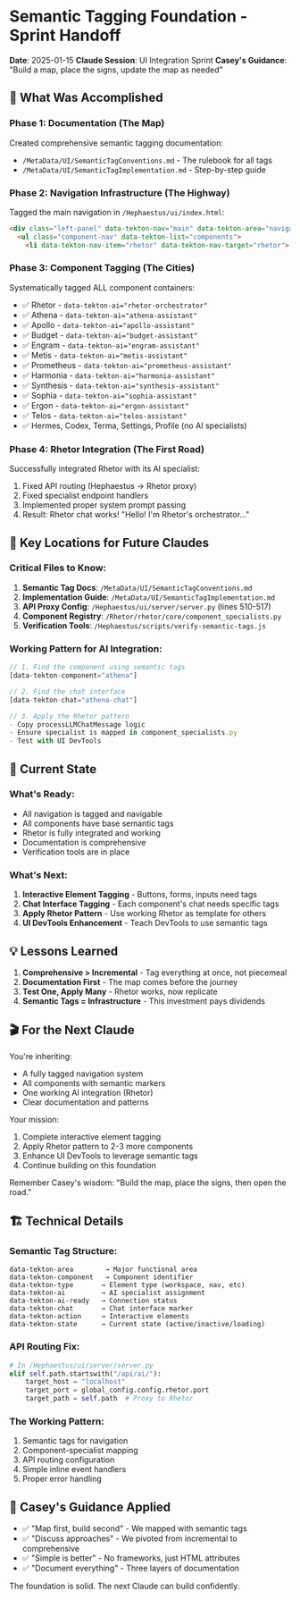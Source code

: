 # Semantic Tagging Foundation - Sprint Handoff
**Date**: 2025-01-15
**Claude Session**: UI Integration Sprint
**Casey's Guidance**: "Build a map, place the signs, update the map as needed"

## 🎯 What Was Accomplished

### Phase 1: Documentation (The Map)
Created comprehensive semantic tagging documentation:
- `/MetaData/UI/SemanticTagConventions.md` - The rulebook for all tags
- `/MetaData/UI/SemanticTagImplementation.md` - Step-by-step guide

### Phase 2: Navigation Infrastructure (The Highway)
Tagged the main navigation in `/Hephaestus/ui/index.html`:
```html
<div class="left-panel" data-tekton-nav="main" data-tekton-area="navigation">
  <ul class="component-nav" data-tekton-list="components">
    <li data-tekton-nav-item="rhetor" data-tekton-nav-target="rhetor">
```

### Phase 3: Component Tagging (The Cities)
Systematically tagged ALL component containers:
- ✅ Rhetor - `data-tekton-ai="rhetor-orchestrator"`
- ✅ Athena - `data-tekton-ai="athena-assistant"`
- ✅ Apollo - `data-tekton-ai="apollo-assistant"`
- ✅ Budget - `data-tekton-ai="budget-assistant"`
- ✅ Engram - `data-tekton-ai="engram-assistant"`
- ✅ Metis - `data-tekton-ai="metis-assistant"`
- ✅ Prometheus - `data-tekton-ai="prometheus-assistant"`
- ✅ Harmonia - `data-tekton-ai="harmonia-assistant"`
- ✅ Synthesis - `data-tekton-ai="synthesis-assistant"`
- ✅ Sophia - `data-tekton-ai="sophia-assistant"`
- ✅ Ergon - `data-tekton-ai="ergon-assistant"`
- ✅ Telos - `data-tekton-ai="telos-assistant"`
- ✅ Hermes, Codex, Terma, Settings, Profile (no AI specialists)

### Phase 4: Rhetor Integration (The First Road)
Successfully integrated Rhetor with its AI specialist:
1. Fixed API routing (Hephaestus → Rhetor proxy)
2. Fixed specialist endpoint handlers
3. Implemented proper system prompt passing
4. Result: Rhetor chat works! "Hello! I'm Rhetor's orchestrator..."

## 📍 Key Locations for Future Claudes

### Critical Files to Know:
1. **Semantic Tag Docs**: `/MetaData/UI/SemanticTagConventions.md`
2. **Implementation Guide**: `/MetaData/UI/SemanticTagImplementation.md`
3. **API Proxy Config**: `/Hephaestus/ui/server/server.py` (lines 510-517)
4. **Component Registry**: `/Rhetor/rhetor/core/component_specialists.py`
5. **Verification Tools**: `/Hephaestus/scripts/verify-semantic-tags.js`

### Working Pattern for AI Integration:
```javascript
// 1. Find the component using semantic tags
[data-tekton-component="athena"]

// 2. Find the chat interface
[data-tekton-chat="athena-chat"]

// 3. Apply the Rhetor pattern
- Copy processLLMChatMessage logic
- Ensure specialist is mapped in component_specialists.py
- Test with UI DevTools
```

## 🚦 Current State

### What's Ready:
- All navigation is tagged and navigable
- All components have base semantic tags
- Rhetor is fully integrated and working
- Documentation is comprehensive
- Verification tools are in place

### What's Next:
1. **Interactive Element Tagging** - Buttons, forms, inputs need tags
2. **Chat Interface Tagging** - Each component's chat needs specific tags
3. **Apply Rhetor Pattern** - Use working Rhetor as template for others
4. **UI DevTools Enhancement** - Teach DevTools to use semantic tags

## 💡 Lessons Learned

1. **Comprehensive > Incremental** - Tag everything at once, not piecemeal
2. **Documentation First** - The map comes before the journey
3. **Test One, Apply Many** - Rhetor works, now replicate
4. **Semantic Tags = Infrastructure** - This investment pays dividends

## 🎬 For the Next Claude

You're inheriting:
- A fully tagged navigation system
- All components with semantic markers
- One working AI integration (Rhetor)
- Clear documentation and patterns

Your mission:
1. Complete interactive element tagging
2. Apply Rhetor pattern to 2-3 more components
3. Enhance UI DevTools to leverage semantic tags
4. Continue building on this foundation

Remember Casey's wisdom: "Build the map, place the signs, then open the road."

## 🏗️ Technical Details

### Semantic Tag Structure:
```
data-tekton-area        → Major functional area
data-tekton-component   → Component identifier
data-tekton-type       → Element type (workspace, nav, etc)
data-tekton-ai         → AI specialist assignment
data-tekton-ai-ready   → Connection status
data-tekton-chat       → Chat interface marker
data-tekton-action     → Interactive elements
data-tekton-state      → Current state (active/inactive/loading)
```

### API Routing Fix:
```python
# In /Hephaestus/ui/server/server.py
elif self.path.startswith("/api/ai/"):
    target_host = "localhost"
    target_port = global_config.config.rhetor.port
    target_path = self.path  # Proxy to Rhetor
```

### The Working Pattern:
1. Semantic tags for navigation
2. Component-specialist mapping
3. API routing configuration
4. Simple inline event handlers
5. Proper error handling

## 🌟 Casey's Guidance Applied

- ✅ "Map first, build second" - We mapped with semantic tags
- ✅ "Discuss approaches" - We pivoted from incremental to comprehensive
- ✅ "Simple is better" - No frameworks, just HTML attributes
- ✅ "Document everything" - Three layers of documentation

The foundation is solid. The next Claude can build confidently.